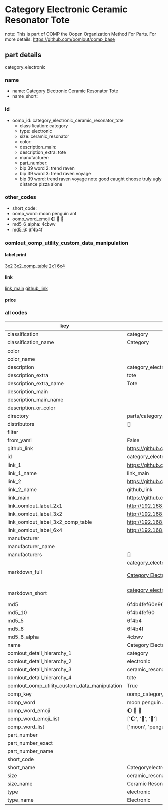 # Category Electronic Ceramic Resonator Tote  

note: This is part of OOMP the Oopen Organization Method For Parts. For more details: https://github.com/oomlout/oomp_base

##  part details



category_electronic

### name
* name: Category Electronic Ceramic Resonator Tote
* name_short: 
### id
* oomp_id: category_electronic_ceramic_resonator_tote
  * classification: category
  * type: electronic
  * size: ceramic_resonator
  * color: 
  * description_main: 
  * description_extra: tote
  * manufacturer: 
  * part_number: 
  * bip 39 word 2: trend raven
  * bip 39 word 3: trend raven voyage
  * bip 39 word: trend raven voyage note good caught choose truly ugly distance pizza alone

### other_codes
* short_code: 
* oomp_word: moon penguin ant
* oomp_word_emoji :moon: :penguin: :ant:
* md5_6_alpha: 4cbwv
* md5_6: 6f4b4f






### oomlout_oomp_utility_custom_data_manipulation
#### label print
[3x2](http://192.168.1.245:1112/?label=oomp%204cbwv)
[3x2_oomp_table](http://192.168.1.107:1112/?label=oomp%204cbwv)
[2x1](http://192.168.1.242:1112/?label=oomp%204cbwv)
[6x4](http://192.168.1.55:1112/?label=oomp%204cbwv)    

#### link

[link_main](https://github.com/oomlout/oomlout_oomp_current_version_messy/tree/main/parts/category_electronic_ceramic_resonator_tote) [github_link](https://github.com/oomlout/oomlout_oomp_part_src/tree/main/parts/category_electronic_ceramic_resonator_tote)                             

#### price







### all codes 
| key | value |  
| --- | --- |  
| classification | category |  
| classification_name | Category |  
| color |  |  
| color_name |  |  
| description | category_electronic |  
| description_extra | tote |  
| description_extra_name | Tote |  
| description_main |  |  
| description_main_name |  |  
| description_or_color |   |  
| directory | parts/category_electronic_ceramic_resonator_tote |  
| distributors | [] |  
| filter |  |  
| from_yaml | False |  
| github_link | https://github.com/oomlout/oomlout_oomp_part_src/tree/main/parts/category_electronic_ceramic_resonator_tote |  
| id | category_electronic_ceramic_resonator_tote |  
| link_1 | https://github.com/oomlout/oomlout_oomp_current_version_messy/tree/main/parts/category_electronic_ceramic_resonator_tote |  
| link_1_name | link_main |  
| link_2 | https://github.com/oomlout/oomlout_oomp_part_src/tree/main/parts/category_electronic_ceramic_resonator_tote |  
| link_2_name | github_link |  
| link_main | https://github.com/oomlout/oomlout_oomp_current_version_messy/tree/main/parts/category_electronic_ceramic_resonator_tote |  
| link_oomlout_label_2x1 | http://192.168.1.242:1112/?label=oomp%204cbwv |  
| link_oomlout_label_3x2 | http://192.168.1.245:1112/?label=oomp%204cbwv |  
| link_oomlout_label_3x2_oomp_table | http://192.168.1.107:1112/?label=oomp%204cbwv |  
| link_oomlout_label_6x4 | http://192.168.1.55:1112/?label=oomp%204cbwv |  
| manufacturer |  |  
| manufacturer_name |  |  
| manufacturers | [] |  
| markdown_full | [category_electronic_ceramic_resonator_tote](https://github.com/oomlout/oomlout_oomp_current_version_messy/tree/main/parts/category_electronic_ceramic_resonator_tote)<br>[](https://github.com/oomlout/oomlout_oomp_current_version_messy/tree/main/parts/category_electronic_ceramic_resonator_tote)<br>[Category Electronic Ceramic Resonator Tote](https://github.com/oomlout/oomlout_oomp_current_version_messy/tree/main/parts/category_electronic_ceramic_resonator_tote)<br><br> |  
| markdown_short | [category_electronic_ceramic_resonator_tote](https://github.com/oomlout/oomlout_oomp_current_version_messy/tree/main/parts/category_electronic_ceramic_resonator_tote)<br><br> |  
| md5 | 6f4b4fef60e9650891b2396bec2c9f40 |  
| md5_10 | 6f4b4fef60 |  
| md5_5 | 6f4b4 |  
| md5_6 | 6f4b4f |  
| md5_6_alpha | 4cbwv |  
| name | Category Electronic Ceramic Resonator Tote |  
| oomlout_detail_hierarchy_1 | category |  
| oomlout_detail_hierarchy_2 | electronic |  
| oomlout_detail_hierarchy_3 | ceramic_resonator |  
| oomlout_detail_hierarchy_4 | tote |  
| oomlout_oomp_utility_custom_data_manipulation | True |  
| oomp_key | oomp_category_electronic_ceramic_resonator_tote |  
| oomp_word | moon penguin ant |  
| oomp_word_emoji | :moon: :penguin: :ant: |  
| oomp_word_emoji_list | [':moon:', ':penguin:', ':ant:'] |  
| oomp_word_list | ['moon', 'penguin', 'ant'] |  
| part_number |  |  
| part_number_exact |  |  
| part_number_name |  |  
| short_code |  |  
| short_name | Categoryelectronic |  
| size | ceramic_resonator |  
| size_name | Ceramic Resonator |  
| type | electronic |  
| type_name | Electronic |  
